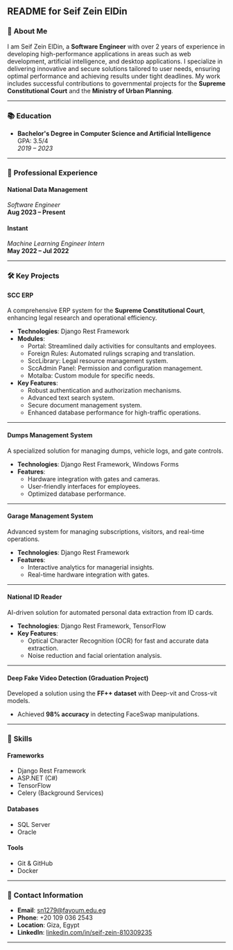 ## README for Seif Zein ElDin

### 📄 **About Me**
I am Seif Zein ElDin, a **Software Engineer** with over 2 years of experience in developing high-performance applications in areas such as web development, artificial intelligence, and desktop applications. I specialize in delivering innovative and secure solutions tailored to user needs, ensuring optimal performance and achieving results under tight deadlines. My work includes successful contributions to governmental projects for the **Supreme Constitutional Court** and the **Ministry of Urban Planning**.

---

### 📚 **Education**
- **Bachelor's Degree in Computer Science and Artificial Intelligence**  
  GPA: 3.5/4  
  *2019 – 2023*

---

### 💼 **Professional Experience**
#### **National Data Management**  
*Software Engineer*  
**Aug 2023 – Present**

#### **Instant**  
*Machine Learning Engineer Intern*  
**May 2022 – Jul 2022**

---

### 🛠️ **Key Projects**
#### **SCC ERP**
A comprehensive ERP system for the **Supreme Constitutional Court**, enhancing legal research and operational efficiency.
- **Technologies**: Django Rest Framework
- **Modules**:
  - Portal: Streamlined daily activities for consultants and employees.
  - Foreign Rules: Automated rulings scraping and translation.
  - SccLibrary: Legal resource management system.
  - SccAdmin Panel: Permission and configuration management.
  - Motalba: Custom module for specific needs.
- **Key Features**:
  - Robust authentication and authorization mechanisms.
  - Advanced text search system.
  - Secure document management system.
  - Enhanced database performance for high-traffic operations.

---

#### **Dumps Management System**
A specialized solution for managing dumps, vehicle logs, and gate controls.
- **Technologies**: Django Rest Framework, Windows Forms
- **Features**:
  - Hardware integration with gates and cameras.
  - User-friendly interfaces for employees.
  - Optimized database performance.

---

#### **Garage Management System**
Advanced system for managing subscriptions, visitors, and real-time operations.
- **Technologies**: Django Rest Framework
- **Features**:
  - Interactive analytics for managerial insights.
  - Real-time hardware integration with gates.

---

#### **National ID Reader**
AI-driven solution for automated personal data extraction from ID cards.
- **Technologies**: Django Rest Framework, TensorFlow
- **Key Features**:
  - Optical Character Recognition (OCR) for fast and accurate data extraction.
  - Noise reduction and facial orientation analysis.

---

#### **Deep Fake Video Detection (Graduation Project)**
Developed a solution using the **FF++ dataset** with Deep-vit and Cross-vit models.
- Achieved **98% accuracy** in detecting FaceSwap manipulations.

---

### 🔧 **Skills**
#### Frameworks
- Django Rest Framework
- ASP.NET (C#)
- TensorFlow
- Celery (Background Services)

#### Databases
- SQL Server
- Oracle

#### Tools
- Git & GitHub
- Docker

---

### 📢 **Contact Information**
- **Email**: sn1279@fayoum.edu.eg  
- **Phone**: +20 109 036 2543  
- **Location**: Giza, Egypt  
- **LinkedIn**: [linkedin.com/in/seif-zein-810309235](https://linkedin.com/in/seif-zein-810309235)

---

